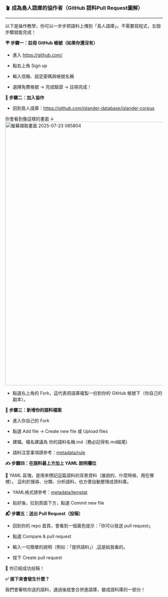 ### 🪴 成為島人語庫的協作者（GitHub 語料Pull Request圖解）
***
以下是操作教學，你可以一步步把語料上傳到「島人語庫」。不需要寫程式，五個步驟就能完成！

**🪧 步驟一：註冊 GitHub 帳號（如果你還沒有）**
- 進入 https://github.com/

- 點右上角 Sign up

- 輸入信箱、設定密碼與帳號名稱

- 選擇免費帳號 → 完成驗證 → 註冊完成！


**🔧 步驟二：加入協作**

- 回到島人語庫：https://github.com/islander-database/islander-corpus

你會看到像這樣的畫面 ↓
<img width="1707" height="843" alt="螢幕擷取畫面 2025-07-23 085804" src="https://github.com/user-attachments/assets/9424f56a-b20c-48a8-964b-78d6ce3c404c" />

- 點選右上角的 Fork，這代表把語庫複製一份到你的 GitHub 帳號下（你自己的副本）。


**📂 步驟三：新增你的語料檔案**


- 進入你自己的 Fork 

- 點選 Add file → Create new file 或 Upload files

- 建檔。檔名建議為 你的語料名稱.md（務必記得有.md結尾)

- 語料注意事項請參考：[metadata/rule](./metadata/rule)


**✍️ 步驟四：在語料最上方加上 YAML 說明欄位**

🧾 YAML 區塊，是用來標記這篇語料的背景資料（誰說的、什麼時候、用在哪裡）。
這利於搜尋、分類、分析語料，也方便自動整理成資料庫。

- YAML格式請參考：[metadata/templat](./metadata/templat)
 
- 貼好後，拉到頁面下方，點選 Commit new file

**📬 步驟五：送出 Pull Request（投稿）**

- 回到你的 repo 首頁，會看到一個黃色提示：「你可以發送 pull request」

- 點選 Compare & pull request

- 輸入一句簡單的說明（例如：「提供語料」）,這是給我看的。

- 按下 Create pull request

🎉 你已經成功投稿！


**✅ 接下來會發生什麼？**

我們會審核你送的語料，通過後就會合併進語庫，變成語料庫的一部分！


